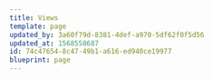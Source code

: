 ```yaml
---
title: Views
template: page
updated_by: 3a60f79d-8381-4def-a970-5df62f0f5d56
updated_at: 1568558687
id: 74c47654-8c47-49b1-a616-ed940ce19977
blueprint: page
---
```

